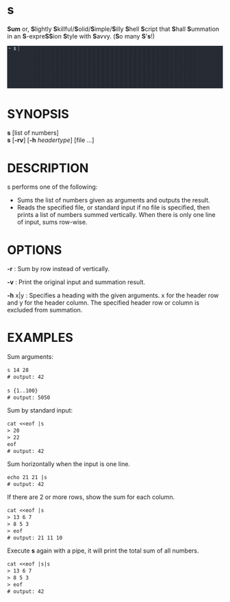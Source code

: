 # s
**Sum** or, **S**lightly **S**killful/**S**olid/**S**imple/**S**illy **S**hell **S**cript that **S**hall **S**ummation in an **S**-expre**SS**ion **S**tyle with **S**avvy. (**S**o many **S**'**s**!)

![](./s.gif)

# SYNOPSIS

**s** \[list of numbers\] \
**s** \[**-rv**\] \[**-h** *headertype*\] \[file \...\]

# DESCRIPTION

s performs one of the following:

  - Sums the list of numbers given as arguments and outputs the result.
  - Reads the specified file, or standard input if no file is specified, then prints a list of numbers summed vertically. 
    When there is only one line of input, sums row-wise.

# OPTIONS

**-r**
:   Sum by row instead of vertically.

**-v**
:   Print the original input and summation result.

**-h** x\|y
:   Specifies a heading with the given arguments. x for the header row and y for the header column. The specified header row or column is excluded from summation.

# EXAMPLES

Sum arguments:
```shell
s 14 28
# output: 42

s {1..100}
# output: 5050
```

Sum by standard input:
```shell
cat <<eof |s
> 20
> 22
eof
# output: 42
```

Sum horizontally when the input is one line.

```shell
echo 21 21 |s
# output: 42
```

If there are 2 or more rows, show the sum for each column.

```shell
cat <<eof |s
> 13 6 7
> 8 5 3
> eof
# output: 21 11 10
```

Execute **s** again with a pipe, it will print the total sum of all
numbers.

```shell
cat <<eof |s|s
> 13 6 7
> 8 5 3
> eof
# output: 42
```
